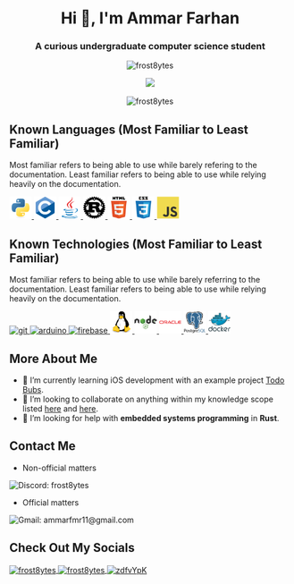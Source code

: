 <h1 align="center">Hi 👋, I'm Ammar Farhan</h1>
<h3 align="center">A curious undergraduate computer science student</h3>

<!-- Profile views -->
<p align="center">
  <img src="https://komarev.com/ghpvc/?username=frost8ytes&label=Profile%20views&color=0e75b6&style=flat" alt="frost8ytes" />
</p>

<!-- GitHub Stats -->
<!-- <p align="center">
  <a href="https://github.com/anuraghazra/github-readme-stats">
    <img src="https://github-readme-stats.vercel.app/api?username=FROST8ytes&show_icons=true&theme=onedark&count_private=true">
  </a>
</p> -->

<!-- Top languages -->
<p align="center">
  <a href="https://github.com/anuraghazra/github-readme-stats">
    <img src="https://github-readme-stats.vercel.app/api/top-langs/?username=FROST8ytes&theme=onedark&count_private=true&layout=compact">
  </a>
</p>

<!-- GitHub streak -->
<p align="center">
  <img src="https://github-readme-streak-stats.herokuapp.com/?user=frost8ytes&theme=onedark" alt="frost8ytes" />
</p>

<!-- GitHub trophy showcase -->
<!-- <p align="center">
  <a href="https://github.com/ryo-ma/github-profile-trophy">
    <img src="https://github-profile-trophy.vercel.app/?username=frost8ytes&theme=onedark" alt="frost8ytes" />
  </a>
</p> -->

## Known Languages (Most Familiar to Least Familiar)
Most familiar refers to being able to use while barely refering to the documentation. Least familiar refers to being able to use while relying heavily on the documentation.

<a href="https://www.python.org" target="_blank" rel="noreferrer">
  <img src="https://raw.githubusercontent.com/devicons/devicon/master/icons/python/python-original.svg" alt="python" width="40" height="40"/>
</a> 
<a href="https://www.cprogramming.com/" target="_blank" rel="noreferrer">
  <img src="https://raw.githubusercontent.com/devicons/devicon/master/icons/c/c-original.svg" alt="c" width="40" height="40"/>
</a>
<a href="https://www.java.com" target="_blank" rel="noreferrer">
  <img src="https://raw.githubusercontent.com/devicons/devicon/master/icons/java/java-original.svg" alt="java" width="40" height="40"/>
</a>
<a href="https://www.rust-lang.org" target="_blank" rel="noreferrer">
  <img src="https://raw.githubusercontent.com/devicons/devicon/master/icons/rust/rust-plain.svg" alt="rust" width="40" height="40"/>
</a> 
<a href="https://www.w3.org/html/" target="_blank" rel="noreferrer">
  <img src="https://raw.githubusercontent.com/devicons/devicon/master/icons/html5/html5-original-wordmark.svg" alt="html5" width="40" height="40"/>
</a> 
<a href="https://www.w3schools.com/css/" target="_blank" rel="noreferrer">
  <img src="https://raw.githubusercontent.com/devicons/devicon/master/icons/css3/css3-original-wordmark.svg" alt="css3" width="40" height="40"/>
</a>
<a href="https://developer.mozilla.org/en-US/docs/Web/JavaScript" target="_blank" rel="noreferrer">
  <img src="https://raw.githubusercontent.com/devicons/devicon/master/icons/javascript/javascript-original.svg" alt="javascript" width="40" height="40"/>
</a>
<!-- <a href="https://www.typescriptlang.org/" target="_blank" rel="noreferrer">
  <img src="https://raw.githubusercontent.com/devicons/devicon/master/icons/typescript/typescript-original.svg" alt="typescript" width="40" height="40"/>
</a>
<a href="https://www.swift.org/" target="_blank" rel="noreferrer">
  <img src="https://raw.githubusercontent.com/devicons/devicon/master/icons/swift/swift-original.svg" alt="swift" width="40" height="40"/>
</a>
<a href="https://www.lua.org/" target="_blank" rel="noreferrer">
  <img src="https://img.shields.io/badge/lua-%232C2D72.svg?style=for-the-badge&logo=lua&logoColor=white" alt="lua" />
</a> -->

## Known Technologies (Most Familiar to Least Familiar)
Most familiar refers to being able to use while barely referring to the documentation. Least familiar refers to being able to use while relying heavily on the documentation.

<a href="https://git-scm.com/" target="_blank" rel="noreferrer">
  <img src="https://www.vectorlogo.zone/logos/git-scm/git-scm-icon.svg" alt="git" width="40" height="40"/>
</a> 
<a href="https://www.arduino.cc/" target="_blank" rel="noreferrer">
  <img src="https://cdn.worldvectorlogo.com/logos/arduino-1.svg" alt="arduino" width="40" height="40"/>
</a>
<a href="https://firebase.google.com/" target="_blank" rel="noreferrer">
  <img src="https://www.vectorlogo.zone/logos/firebase/firebase-icon.svg" alt="firebase" width="40" height="40"/>
</a>
<a href="https://www.linux.org/" target="_blank" rel="noreferrer">
  <img src="https://raw.githubusercontent.com/devicons/devicon/master/icons/linux/linux-original.svg" alt="linux" width="40" height="40"/>
</a>
<a href="https://nodejs.org" target="_blank" rel="noreferrer">
  <img src="https://raw.githubusercontent.com/devicons/devicon/master/icons/nodejs/nodejs-original-wordmark.svg" alt="nodejs" width="40" height="40"/>
</a>
<a href="https://www.oracle.com/" target="_blank" rel="noreferrer">
  <img src="https://raw.githubusercontent.com/devicons/devicon/master/icons/oracle/oracle-original.svg" alt="oracle" width="40" height="40"/>
</a>
<a href="https://www.postgresql.org" target="_blank" rel="noreferrer">
  <img src="https://raw.githubusercontent.com/devicons/devicon/master/icons/postgresql/postgresql-original-wordmark.svg" alt="postgresql" width="40" height="40"/>
</a> 
<a href="https://www.docker.com/" target="_blank" rel="noreferrer">
  <img src="https://raw.githubusercontent.com/devicons/devicon/master/icons/docker/docker-original-wordmark.svg" alt="docker" width="40" height="40"/>
</a>

## More About Me
- 🔭 I’m currently learning iOS development with an example project [Todo Bubs](https://github.com/FROST8ytes/todo-bubs).
- 👯 I’m looking to collaborate on anything within my knowledge scope listed [here](#known-languages-most-familiar-to-least-familiar) and [here](#known-technologies-most-familiar-to-least-familiar).
- 🤔 I’m looking for help with **embedded systems programming** in **Rust**.

## Contact Me
- Non-official matters

![Discord: frost8ytes](https://img.shields.io/badge/Discord-%235865F2.svg?style=for-the-badge&logo=discord&logoColor=white "frost8ytes")
- Official matters

![Gmail: ammarfmr11@gmail.com](https://img.shields.io/badge/Gmail-D14836?style=for-the-badge&logo=gmail&logoColor=white "ammarfmr11@gmail.com")

## Check Out My Socials
<p align="left">
<a href="https://www.youtube.com/@FROST8ytes" target="blank">
  <img align="center" src="https://raw.githubusercontent.com/rahuldkjain/github-profile-readme-generator/master/src/images/icons/Social/youtube.svg" alt="frost8ytes" height="30" width="40" />
</a>
<a href="https://www.leetcode.com/frost8ytes" target="blank">
  <img align="center" src="https://raw.githubusercontent.com/rahuldkjain/github-profile-readme-generator/master/src/images/icons/Social/leet-code.svg" alt="frost8ytes" height="30" width="40" />
</a>
<a href="https://discord.gg/zdfvYpK" target="blank">
  <img align="center" src="https://raw.githubusercontent.com/rahuldkjain/github-profile-readme-generator/master/src/images/icons/Social/discord.svg" alt="zdfvYpK" height="30" width="40" />
</a>
</p>
